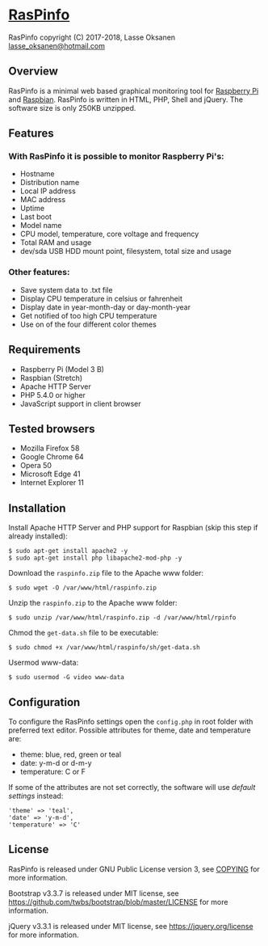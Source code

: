 [RasPinfo](https://www.github.com/homehedgehog)
======
RasPinfo copyright (C) 2017-2018, Lasse Oksanen <lasse_oksanen@hotmail.com>

Overview
--------
RasPinfo is a minimal web based graphical monitoring tool for [Raspberry Pi](https://www.raspberrypi.org/)
and [Raspbian](https://www.raspbian.org/). RasPinfo is written in HTML, PHP, Shell and jQuery. The software size is only 250KB unzipped.

Features
--------
### With RasPinfo it is possible to monitor Raspberry Pi's:
* Hostname
* Distribution name
* Local IP address
* MAC address
* Uptime
* Last boot
* Model name
* CPU model, temperature, core voltage and frequency
* Total RAM and usage
* dev/sda USB HDD mount point, filesystem, total size and usage

### Other features:
* Save system data to .txt file
* Display CPU temperature in celsius or fahrenheit
* Display date in year-month-day or day-month-year
* Get notified of too high CPU temperature
* Use on of the four different color themes

Requirements
------------
* Raspberry Pi (Model 3 B)
* Raspbian (Stretch)
* Apache HTTP Server
* PHP 5.4.0 or higher
* JavaScript support in client browser

Tested browsers
------------------
* Mozilla Firefox 58
* Google Chrome 64
* Opera 50
* Microsoft Edge 41
* Internet Explorer 11

Installation
------------
Install Apache HTTP Server and PHP support for Raspbian (skip this step if already installed):

```
$ sudo apt-get install apache2 -y
$ sudo apt-get install php libapache2-mod-php -y
```

Download the `raspinfo.zip` file to the Apache www folder:
```
$ sudo wget -O /var/www/html/raspinfo.zip
```
Unzip the `raspinfo.zip` to the Apache www folder:
```
$ sudo unzip /var/www/html/raspinfo.zip -d /var/www/html/rpinfo
```

Chmod the `get-data.sh` file to be executable:
```
$ sudo chmod +x /var/www/html/raspinfo/sh/get-data.sh
```

Usermod www-data:  
```
$ sudo usermod -G video www-data
```

Configuration
-------------
To configure the RasPinfo settings open the `config.php` in root folder with preferred text editor. Possible attributes for theme, date and temperature are:

* theme: blue, red, green or teal
* date: y-m-d or d-m-y
* temperature: C or F

If some of the attributes are not set correctly, the software will use _default settings_ instead:
```
'theme' => 'teal',
'date' => 'y-m-d',
'temperature' => 'C'
```

License
-------
RasPinfo is released under GNU Public License version 3, see [COPYING](https://github.com/homehedgehog/testi/blob/master/COPYING.txt) for more information.

Bootstrap v3.3.7 is released under MIT license, see https://github.com/twbs/bootstrap/blob/master/LICENSE for more information.

jQuery v3.3.1 is released under MIT license, see https://jquery.org/license for more information.